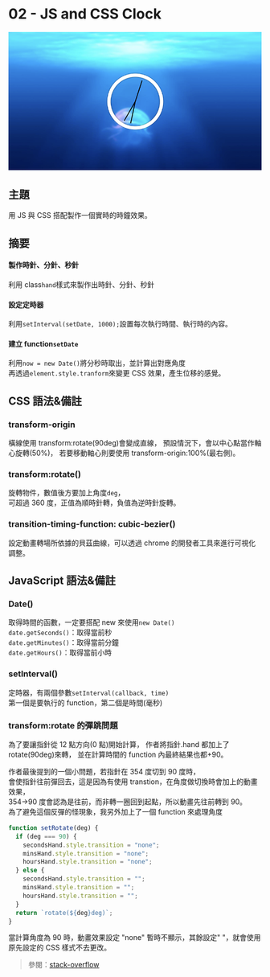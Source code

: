 # 02 - JS and CSS Clock

![](https://github.com/lopthick3/JavaScript30/blob/master/02%20-%20JS%20and%20CSS%20Clock/Clock.png)

## 主題

用 JS 與 CSS 搭配製作一個實時的時鐘效果。

## 摘要

#### 製作時針、分針、秒針

利用 class`hand`樣式來製作出時針、分針、秒針

#### 設定定時器

利用`setInterval(setDate, 1000);`設置每次執行時間、執行時的內容。

#### 建立 function`setDate`

利用`now = new Date()`將分秒時取出，並計算出對應角度  
再透過`element.style.tranform`來變更 CSS 效果，產生位移的感覺。

## **CSS 語法&備註**

### **transform-origin**

橫線使用 transform:rotate(90deg)會變成直線，
預設情況下，會以中心點當作軸心旋轉(50%)，
若要移動軸心則要使用 transform-origin:100%(最右側)。

### **transform:rotate()**

旋轉物件，數值後方要加上角度`deg`，  
可超過 360 度，正值為順時針轉，負值為逆時針旋轉。

### **transition-timing-function: cubic-bezier()**

設定動畫轉場所依據的貝茲曲線，可以透過 chrome 的開發者工具來進行可視化調整。

## JavaScript 語法&備註

### Date()

取得時間的函數，一定要搭配 new 來使用`new Date()`  
`date.getSeconds()`：取得當前秒  
`date.getMinutes()`：取得當前分鐘  
`date.getHours()`：取得當前小時

### setInterval()

定時器，有兩個參數`setInterval(callback, time)`  
第一個是要執行的 function，第二個是時間(毫秒)

### transform:rotate 的彈跳問題

為了要讓指針從 12 點方向(0 點)開始計算，
作者將指針.hand 都加上了 rotate(90deg)來轉，
並在計算時間的 function 內最終結果也都+90。

作者最後提到的一個小問題，若指針在 354 度切到 90 度時，  
會使指針往前彈回去，這是因為有使用 transtion，在角度做切換時會加上的動畫效果，  
354→90 度會認為是往前，而非轉一圈回到起點，所以動畫先往前轉到 90。  
為了避免這個反彈的怪現象，我另外加上了一個 function 來處理角度

```javascript
function setRotate(deg) {
  if (deg === 90) {
    secondsHand.style.transition = "none";
    minsHand.style.transition = "none";
    hoursHand.style.transition = "none";
  } else {
    secondsHand.style.transition = "";
    minsHand.style.transition = "";
    hoursHand.style.transition = "";
  }
  return `rotate(${deg}deg)`;
}
```

當計算角度為 90 時，動畫效果設定 "none" 暫時不顯示，其餘設定" "，就會使用原先設定的 CSS 樣式不去更改。

> 參閱：[stack-overflow](https://stackoverflow.com/questions/11131875/what-is-the-cleanest-way-to-disable-css-transition-effects-temporarily/16575811)
